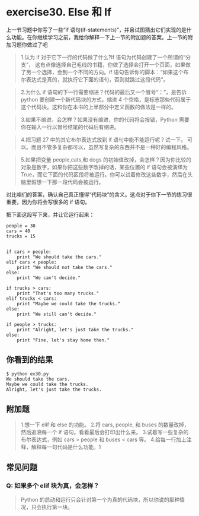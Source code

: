 # exercise30. Else 和 If
上一节习题中你写了一些“if 语句(if-statements)”，并且试图猜出它们实现的是什么功能。在你继续学习之前，我给你解释一下上一节的附加题的答案。上一节的附加习题你做过了吧

> 1.认为 if 对于它下一行的代码做了什么?If 语句为代码创建了一个所谓的“分支”， 这有点像选择自己毛线的书籍，你做了选择会打开一个页面，如果做了另一个选择，会到一个不同的方向。if 语句告诉你的脚本：“如果这个布尔表达式是真的，就执行它下面的语句，否则就跳过这段代码”。

> 2.为什么 if 语句的下一行需要缩进？代码的最后又一个冒号“：”，是告诉 python 要创建一个新代码块的方式，缩进 4 个空格，是标志那些代码属于这个代码块。这和你在本书的上半部分中定义函数的做法是一样的。

> 3.如果不缩进，会怎样？如果没有缩进，你的代码将会报错，Python 需要你在输入一行以冒号结尾的代码后有缩进。

> 4.把习题 27 中的其它布尔表达式放到 if 语句中能不能运行呢？试一下。 可以。而且不管多复杂都可以，虽然写复杂的东西并不是一种好的编程风格。

> 5.如果把变量 people,cats,和 dogs 的初始值改掉，会怎样？因为你比较的对象是数字，如果你把这些数字改掉的话，某些位置的 if 语句会被演绎为 True，而它下面的代码区段将被运行。你可以试着修改这些数字，然后在头脑里假想一下那一段代码会被运行。

对比咱们的答案，确认自己真正懂得“代码块”的含义。这点对于你下一节的练习很重要，因为你将会写很多的 if 语句。

把下面这段写下来，并让它运行起来：

```
people = 30
cars = 40
trucks = 15


if cars > people:
    print "We should take the cars."
elif cars < people:
    print "We should not take the cars."
else:
    print "We can't decide."

if trucks > cars:
    print "That's too many trucks."
elif trucks < cars:
    print "Maybe we could take the trucks."
else:
    print "We still can't decide."

if people > trucks:
    print "Alright, let's just take the trucks."
else:
    print "Fine, let's stay home then."
```

## 你看到的结果

```
$ python ex30.py
We should take the cars.
Maybe we could take the trucks.
Alright, let's just take the trucks.
```

## 附加题

> 1.想一下 elif 和 else 的功能。
2.将 cars, people, 和 buses 的数量改掉，然后追溯每一个 if 语句。看看最后会打印出什么来。
3.试着写一些复杂的布尔表达式，例如 cars > people 和 buses < cars 等。
4.给每一行加上注释，解释每一句代码是什么功能。1

## 常见问题

### Q: 如果多个 elif 块为真，会怎样？

> Python 的启动和运行只会针对第一个为真的代码块，所以你说的那种情况，只会执行第一块。